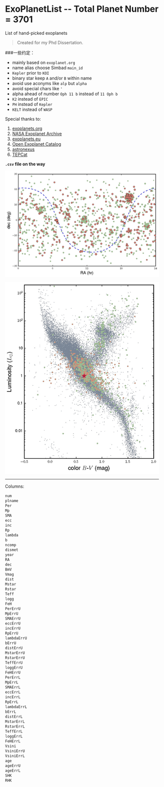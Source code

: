 # ExoPlanetList -- Total Planet Number = 3701
List of hand-picked exoplanets

> Created for my Phd Dissertation.

###一些约定：

- mainly based on `exoplanet.org`
- name alias choose Simbad `main_id`
- `Kepler` prior to `KOI`
- binary star keep `A` and/or `B` within name
- avoid use aconyms like `alp` but `alpha`
- avoid special chars like `'`
- alpha ahead of number `Oph 11 b` instead of `11 Oph b`
- `K2` instead of `EPIC`
- `PH` instead of `Kepler`
- `KELT` instead of `WASP`

Special thanks to:

1. [exoplanets.org](http://exoplanets.org/)
2. [NASA Exoplanet Archive](http://exoplanetarchive.ipac.caltech.edu/index.html)
3. [exoplanets.eu](http://exoplanets.eu/)
4. [Open Exoplanet Catalog](https://github.com/OpenExoplanetCatalogue/open_exoplanet_catalogue)
5. [astronexus](https://github.com/astronexus/HYG-Database)
6. [TEPCat](http://www.astro.keele.ac.uk/jkt/tepcat/rossiter.html)

**`.csv` file on the way**

![](exodist.jpg)

![](nearbyplanet.jpg)



---
Columns:
```
num
plname
Per
Mp
SMA
ecc
inc
Rp
lambda
b
ncomp
dismet
year
RA
dec
BmV
Vmag
dist
Mstar
Rstar
Teff
logg
FeH
PerErrU
MpErrU
SMAErrU
eccErrU
incErrU
RpErrU
lambdaErrU
bErrU
distErrU
MstarErrU
RstarErrU
TeffErrU
loggErrU
FeHErrU
PerErrL
MpErrL
SMAErrL
eccErrL
incErrL
RpErrL
lambdaErrL
bErrL
distErrL
MstarErrL
RstarErrL
TeffErrL
loggErrL
FeHErrL
Vsini
VsiniErrU
VsiniErrL
age
ageErrU
ageErrL
SHK
RHK
```
